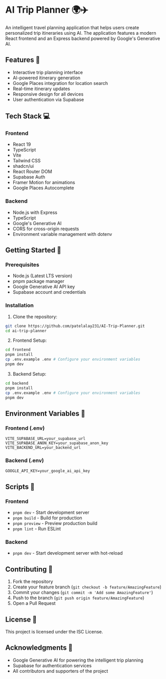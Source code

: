 # AI Trip Planner 🌍✈️

An intelligent travel planning application that helps users create personalized trip itineraries using AI. The application features a modern React frontend and an Express backend powered by Google's Generative AI.

## Features 🚀

- Interactive trip planning interface
- AI-powered itinerary generation
- Google Places integration for location search
- Real-time itinerary updates
- Responsive design for all devices
- User authentication via Supabase

## Tech Stack 💻

### Frontend
- React 19
- TypeScript
- Vite
- Tailwind CSS
- shadcn/ui
- React Router DOM
- Supabase Auth
- Framer Motion for animations
- Google Places Autocomplete

### Backend
- Node.js with Express
- TypeScript
- Google's Generative AI
- CORS for cross-origin requests
- Environment variable management with dotenv

## Getting Started 🏁

### Prerequisites
- Node.js (Latest LTS version)
- pnpm package manager
- Google Generative AI API key
- Supabase account and credentials

### Installation

1. Clone the repository:
```bash
git clone https://github.com/patelalay231/AI-Trip-Planner.git
cd ai-trip-planner
```

2. Frontend Setup:
```bash
cd frontend
pnpm install
cp .env.example .env # Configure your environment variables
pnpm dev
```

3. Backend Setup:
```bash
cd backend
pnpm install
cp .env.example .env # Configure your environment variables
pnpm dev
```

## Environment Variables 🔐

### Frontend (.env)
```
VITE_SUPABASE_URL=your_supabase_url
VITE_SUPABASE_ANON_KEY=your_supabase_anon_key
VITE_BACKEND_URL=your_backend_url
```

### Backend (.env)
```
GOOGLE_API_KEY=your_google_ai_api_key
```

## Scripts 📜

### Frontend
- `pnpm dev` - Start development server
- `pnpm build` - Build for production
- `pnpm preview` - Preview production build
- `pnpm lint` - Run ESLint

### Backend
- `pnpm dev` - Start development server with hot-reload

## Contributing 🤝

1. Fork the repository
2. Create your feature branch (`git checkout -b feature/AmazingFeature`)
3. Commit your changes (`git commit -m 'Add some AmazingFeature'`)
4. Push to the branch (`git push origin feature/AmazingFeature`)
5. Open a Pull Request

## License 📄

This project is licensed under the ISC License.

## Acknowledgments 🙏

- Google Generative AI for powering the intelligent trip planning
- Supabase for authentication services
- All contributors and supporters of the project
